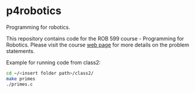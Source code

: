 # p4robotics
Programming for robotics.

This repository contains code for the ROB 599 course - Programming for Robotics.
Please visit the course [web page](https://robotics.umich.edu/academic-program/courses/rob599-f19/) for more details on the problem statements.

Example for running code from class2:
```bash
cd ~/<insert folder path>/class2/
make primes
./primes.c
```
